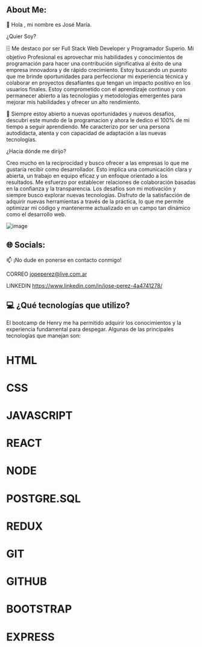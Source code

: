 About Me:
---------------------------------------------------------------------------------------------------------------------------------------------------
👋 Hola , mi nombre es José María.

¿Quier Soy?

🗄️ Me destaco por ser Full Stack Web Developer y Programador Superio.
Mi objetivo Profesional es aprovechar mis habilidades y conocimientos de programación para hacer una contribución significativa al éxito de una empresa innovadora y de rápido crecimiento. Estoy buscando un puesto que me brinde oportunidades para perfeccionar mi experiencia técnica y colaborar en proyectos desafiantes que tengan un impacto positivo en los usuarios finales. Estoy comprometido con el aprendizaje continuo y con permanecer abierto a las tecnologías y metodologías emergentes para mejorar mis habilidades y ofrecer un alto rendimiento.

💫 Siempre estoy abierto a nuevas oportunidades y nuevos desafíos, descubri este mundo de la programacion y ahora le dedico el 100% de mi tiempo a seguir aprendiendo. Me caracterizo por ser una persona autodidacta, atenta y con capacidad de adaptación a las nuevas tecnologías.


¿Hacia dónde me dirijo?

Creo mucho en la reciprocidad y busco ofrecer a las empresas lo que me gustaría recibir como desarrollador. Esto implica una comunicación clara y abierta, un trabajo en equipo eficaz y un enfoque orientado a los resultados. Me esfuerzo por establecer relaciones de colaboración basadas en la confianza y la transparencia. Los desafíos son mi motivación y siempre busco explorar nuevas tecnologías. Disfruto de la satisfacción de adquirir nuevas herramientas a través de la práctica, lo que me permite optimizar mi código y mantenerme actualizado en un campo tan dinámico como el desarrollo web.

![image](https://github.com/Jope2022/Jope2022/assets/108070473/9e22e483-2b08-4e38-a36e-9d0aad152ec6)


🌐 Socials:
-----------------------------------------------------------------------------------------------------------------------------------------------------------

📫 ¡No dude en ponerse en contacto conmigo!
 
 CORREO
    jopeperez@live.com.ar
 
  LINKEDIN
    https://www.linkedin.com/in/jose-perez-4a4741278/


💻 ¿Qué tecnologías que utilizo?
------------------------------------------------------------------------------------------------------------------------------------------------------
El bootcamp de Henry me ha permitido adquirir los conocimientos y la experiencia fundamental para despegar. Algunas de las principales tecnologías que manejan son:
# HTML 
# CSS 
# JAVASCRIPT
# REACT 
# NODE 
# POSTGRE.SQL 
# REDUX 
# GIT 
# GITHUB 
# BOOTSTRAP 
# EXPRESS



